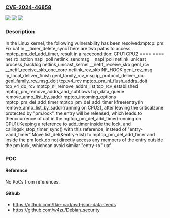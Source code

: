 ### [CVE-2024-46858](https://cve.mitre.org/cgi-bin/cvename.cgi?name=CVE-2024-46858)
![](https://img.shields.io/static/v1?label=Product&message=Linux&color=blue)
![](https://img.shields.io/static/v1?label=Version&message=00cfd77b9063dcdf3628a7087faba60de85a9cc8%3C%203554482f4691571fc4b5490c17ae26896e62171c%20&color=brighgreen)
![](https://img.shields.io/static/v1?label=Vulnerability&message=n%2Fa&color=brighgreen)

### Description

In the Linux kernel, the following vulnerability has been resolved:mptcp: pm: Fix uaf in __timer_delete_syncThere are two paths to access mptcp_pm_del_add_timer, result in a racecondition:     CPU1				CPU2     ====                               ====     net_rx_action     napi_poll                          netlink_sendmsg     __napi_poll                        netlink_unicast     process_backlog                    netlink_unicast_kernel     __netif_receive_skb                genl_rcv     __netif_receive_skb_one_core       netlink_rcv_skb     NF_HOOK                            genl_rcv_msg     ip_local_deliver_finish            genl_family_rcv_msg     ip_protocol_deliver_rcu            genl_family_rcv_msg_doit     tcp_v4_rcv                         mptcp_pm_nl_flush_addrs_doit     tcp_v4_do_rcv                      mptcp_nl_remove_addrs_list     tcp_rcv_established                mptcp_pm_remove_addrs_and_subflows     tcp_data_queue                     remove_anno_list_by_saddr     mptcp_incoming_options             mptcp_pm_del_add_timer     mptcp_pm_del_add_timer             kfree(entry)In remove_anno_list_by_saddr(running on CPU2), after leaving the criticalzone protected by "pm.lock", the entry will be released, which leads to theoccurrence of uaf in the mptcp_pm_del_add_timer(running on CPU1).Keeping a reference to add_timer inside the lock, and callingsk_stop_timer_sync() with this reference, instead of "entry->add_timer".Move list_del(&entry->list) to mptcp_pm_del_add_timer and inside the pm lock,do not directly access any members of the entry outside the pm lock, whichcan avoid similar "entry->x" uaf.

### POC

#### Reference
No PoCs from references.

#### Github
- https://github.com/fkie-cad/nvd-json-data-feeds
- https://github.com/w4zu/Debian_security

